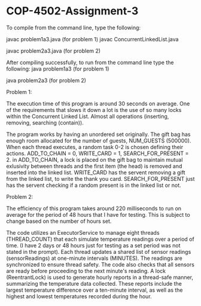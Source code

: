 # COP-4502-Assignment-3

To compile from the command line, type the following:

javac problem1a3.java (for problem 1)
javac ConcurrentLinkedList.java

javac problem2a3.java (for problem 2)

After compiling successfully, to run from the command line type the following:
java problem1a3 (for problem 1)

java problem2a3 (for problem 2)

Problem 1:

The execution time of this program is around 30 seconds on average. One of the requirements that slows it down a lot is the use of so many locks within the Concurrent Linked List. Almost all operations (inserting, removing, searching (contain)). 

The program works by having an unordered set originally. The gift bag has enough room allocated for the number of guests, NUM_GUESTS (500000). When each thread executes, a random task 0-2 is chosen defining their actions. ADD_TO_CHAIN = 0, WRITE_CARD = 1, SEARCH_FOR_PRESENT = 2. in ADD_TO_CHAIN, a lock is placed on the gift bag to maintain mutual exlusivity between threads and the first item (the head) is removed and inserted into the linked list. WRITE_CARD has the servent removing a gift from the linked list, to write the thank you card. SEARCH_FOR_PRESENT just has the servent checking if a random present is in the linked list or not.

Problem 2:

The efficiency of this program takes around 220 milliseconds to run on average for the period of 48 hours that I have for testing. This is subject to change based on the number of hours set.

The code utilizes an ExecutorService to manage eight threads (THREAD_COUNT) that each simulate temperature readings over a period of time. (I have 2 days or 48 hours just for testing as a set period was not stated in the prompt). Each thread updates a shared list of sensor readings (sensorReadings) at one-minute intervals (MINUTES). The readings are synchronized to ensure thread safety. The code also checks that all sensors are ready before proceeding to the next minute's reading. A lock (ReentrantLock) is used to generate hourly reports in a thread-safe manner, summarizing the temperature data collected. These reports include the largest temperature difference over a ten-minute interval, as well as the highest and lowest temperatures recorded during the hour.


